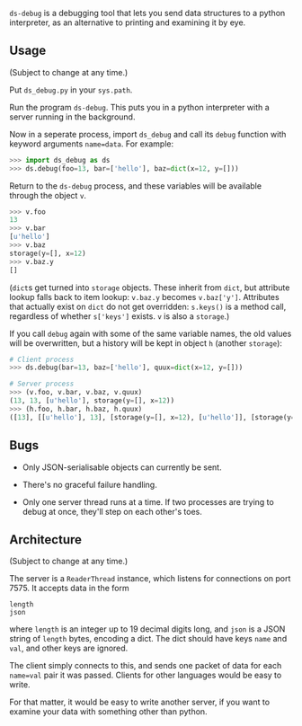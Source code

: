 `ds-debug` is a debugging tool that lets you send data structures to a python interpreter, as an alternative to printing and examining it by eye.

## Usage

(Subject to change at any time.)

Put `ds_debug.py` in your `sys.path`.

Run the program `ds-debug`. This puts you in a python interpreter with a server running in the background.

Now in a seperate process, import `ds_debug` and call its `debug` function with keyword arguments `name=data`. For example:

```python
>>> import ds_debug as ds
>>> ds.debug(foo=13, bar=['hello'], baz=dict(x=12, y=[]))
```

Return to the `ds-debug` process, and these variables will be available through the object `v`.

```python
>>> v.foo
13
>>> v.bar
[u'hello']
>>> v.baz
storage(y=[], x=12)
>>> v.baz.y
[]
```

(`dict`s get turned into `storage` objects. These inherit from `dict`, but attribute lookup falls back to item lookup: `v.baz.y` becomes `v.baz['y']`. Attributes that actually exist on `dict` do not get overridden: `s.keys()` is a method call, regardless of whether `s['keys']` exists. `v` is also a `storage`.)

If you call `debug` again with some of the same variable names, the old values will be overwritten, but a history will be kept in object `h` (another `storage`):

```python
# Client process
>>> ds.debug(bar=13, baz=['hello'], quux=dict(x=12, y=[]))

# Server process
>>> (v.foo, v.bar, v.baz, v.quux)
(13, 13, [u'hello'], storage(y=[], x=12))
>>> (h.foo, h.bar, h.baz, h.quux)
([13], [[u'hello'], 13], [storage(y=[], x=12), [u'hello']], [storage(y=[], x=12)])
```

## Bugs

* Only JSON-serialisable objects can currently be sent.

* There's no graceful failure handling.

* Only one server thread runs at a time. If two processes are trying to debug at once, they'll step on each other's toes.


## Architecture

(Subject to change at any time.)

The server is a `ReaderThread` instance, which listens for connections on port 7575. It accepts data in the form

    length
    json

where `length` is an integer up to 19 decimal digits long, and `json` is a JSON string of `length` bytes, encoding a dict. The dict should have keys `name` and `val`, and other keys are ignored.

The client simply connects to this, and sends one packet of data for each `name=val` pair it was passed. Clients for other languages would be easy to write.

For that matter, it would be easy to write another server, if you want to examine your data with something other than python.
